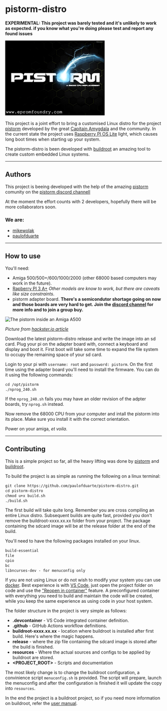 # pistorm-distro

**EXPERIMENTAL: This project was barely tested and it's unlikely to work as expected. if you know what you're doing please test and report any found issues**

![pistorm logo](resources/pistorm_logo.png)

This project is a joint effort to bring a customised Linux distro for the project [pistorm](https://github.com/captain-amygdala/pistorm) developed by the great [Capitain Amygdala](https://github.com/captain-amygdala) and the community.
In the current state the project uses [Raspberry PI OS Lite](https://www.raspberrypi.org/software/operating-systems/) light, which causes long boot times when starting up your system.

The pistorm-distro is been developed with [buildroot](https://buildroot.org) an amazing tool to create custom embedded Linux systems.

---

## Authors

This project is beeing developed with the help of the amazing [pistorm](https://github.com/captain-amygdala/pistorm) comunity on the [pistorm discord channell](https://discord.com/invite/j6rPtzxaNW)

At the moment the effort counts with 2 developers, hopefully there will be more collaborators soon.

### We are:

- [mikewolak](https://github.com/mikewolak)
- [paulofduarte](https://github.com/paulofduarte)

---
## How to use

You'll need:
* Amiga 500/500+/600/1000/2000 (other 68000 based computers may work in the future).
* [Rapberry PI 3 A+](https://www.raspberrypi.org/products/raspberry-pi-3-model-a-plus/) *Other models are know to work, but there are caveats like size constraints*.
* pistorm adapter board. **There's a semicondutor shortage going on now and those boards are very hard to get. Join the [discord channel]((https://discord.com/invite/j6rPtzxaNW)) for more info and to join a group buy.**

![The pistorm inside an Amiga A500](https://hackster.imgix.net/uploads/attachments/1287342/image_CfXuXLTYE1.png?auto=compress%2Cformat&w=740&h=555&fit=max)

*Picture from [hackster.io article](https://www.hackster.io/news/hands-on-with-the-pistorm-the-ultimate-raspberry-pi-powered-accelerator-for-your-commodore-amiga-449ef0634f3e)*

Download the latest pistorm-distro release and write the image into an sd card.
Plug your pi on the adapter board with, connect a keyboard and display and boot it. First boot will take some time to expand the file system to occupy the remaining space of your sd card.

Login to your pi with ``username: root`` and ``password: pistorm``. On the first time using the adapter board you'll need to install the firmware. You can do it using the following commands:

````
cd /opt/pistorm
./nprog_240.sh
````

If the ``nprog_240.sh`` fails you may have an older revision of the adpter boards, try ``nprog.sh`` instead.

Now remove the 68000 CPU from your computer and intall the pistorm into its place. Make sure you install it with the correct orientation.

Power on your amiga, *et voila*.

---

## Contributing

This is a simple project so far, all the heavy lifting was done by [pistorm](https://github.com/captain-amygdala/pistorm) and [buildroot](https://buildroot.org).

To build the project is as simple as running the following on a linux terminal:

````
git clone https://github.com/paulofduarte/pistorm-distro.git
cd pistorm-distro
chmod u+x build.sh
./build.sh
````
The first build will take quite long. Remember you are cross compiling an entire Linux distro. Subsequent builds are quite fast, provided you don't remove the buildroot-xxxx.xx.xx folder from your project. The package containing the sdcard image will be at the release folder at the end of the build.

You'll need to have the following packages installed on your linux.

````
build-essential
file
cpio
bc
libncurses-dev - for menuconfig only
````

If you are not using Linux or do not wish to modify your system you can use [docker](https://www.docker.com). Best experience is with [VS Code](https://code.visualstudio.com), just open the project folder on code and use the ["Reopen in container"](https://code.visualstudio.com/assets/docs/remote/containers/dev-container-reopen-prompt.png) feature. A preconfigured container with everything you need to build and maintain the code will be created, while you keep the same experience as using code in your host system.

The folder structure in the project is very simple as follows:

* **.devcontainer** - VS Code integrated container definition.
* **.github** - GitHub Actions workflow definitions.
* **buildroot-xxxx.xx.xx** - location where buildroot is installed after first build. Here's where the magic happens.
* **release** - where the zip file containing the sdcard image is stored after the build is finished. 
* **resources** - Where the actual sources and configs to be applied by buildroot are stored.
* **<PROJECT_ROOT>** - Scripts and documentation

The most likely change is to change the buildroot configuration, a convinience script ``menuconfig.sh`` is provided. The script will prepare, launch the menuconfig and after the configuration is finished it will update the copy into ``resources``.

In the end the project is a buildroot project, so if you need more information on buildroot, refer the [user manual](https://buildroot.org/downloads/manual/manual.html).